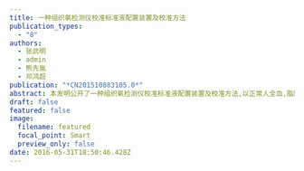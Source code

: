 ```yaml
---
title: 一种组织氧检测仪校准标准液配置装置及校准方法
publication_types:
  - "8"
authors:
  - 张武明
  - admin
  - 熊先胤
  - 邓鸿超
publication: "*CN201510883105.0*"
abstract: 本发明公开了一种组织氧检测仪校准标准液配置装置及校准方法,以正常人全血,脂肪乳及磷酸缓冲液为原料,按照不同需求自动配比成液体模型.液体模型一部分被输送至纯氧环境进行氧合,另一部分被输送至纯氮环境进行脱氧,一段时间后得到完全氧合和完全脱氧的液体模型.完全氧合和完全脱氧的液体模型按比例自动混合成0-100%的不同氧饱和度的液体模型输出,用待校准的组织氧检测仪测定其血氧饱和度,从而得到该组织氧检测仪的校准直线.本装置具有能模拟多种组织的光学吸收和散射特性,准确度高,模拟范围广,自动化程度高,校准过程简便的优点.本方案适用于对组织氧检测仪的校准.
draft: false
featured: false
image:
  filename: featured
  focal_point: Smart
  preview_only: false
date: 2016-05-31T18:50:46.428Z
---
```

